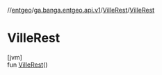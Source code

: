 //[entgeo](../../../index.md)/[ga.banga.entgeo.api.v1](../index.md)/[VilleRest](index.md)/[VilleRest](-ville-rest.md)

# VilleRest

[jvm]\
fun [VilleRest](-ville-rest.md)()

